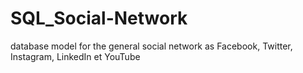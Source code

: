 # SQL_Social-Network
database model for the general social network as Facebook, Twitter, Instagram, LinkedIn et YouTube
